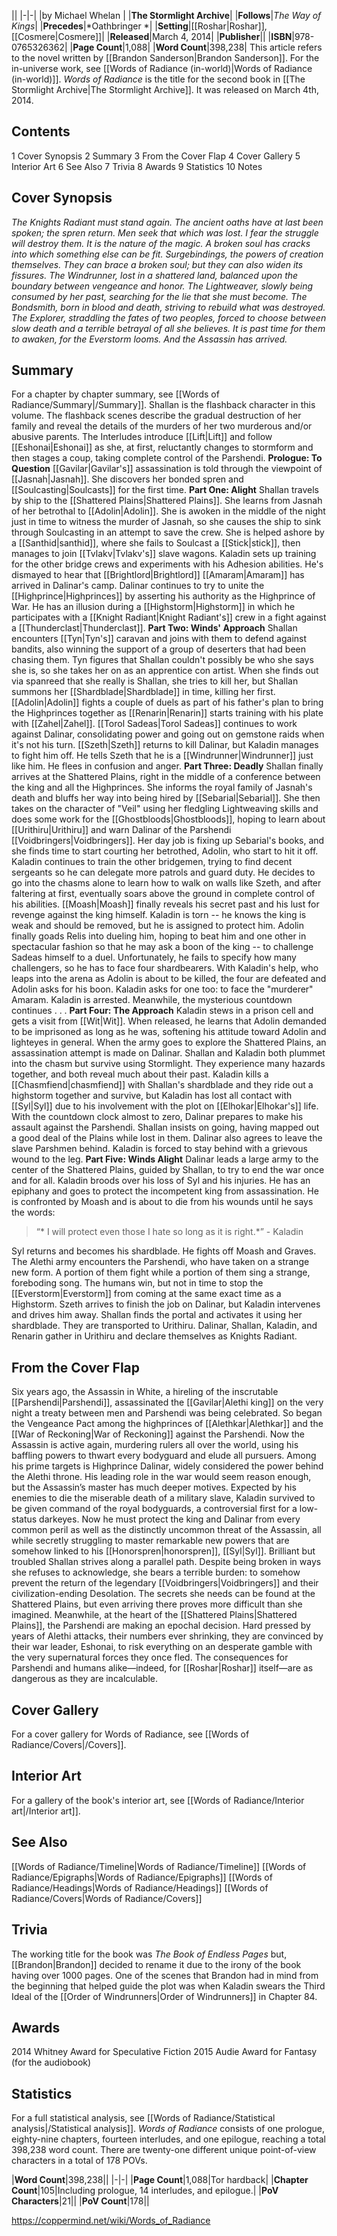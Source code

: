 |**<Words of Radiance>**|
|-|-|
|by  Michael Whelan |
|**The Stormlight Archive**|
|**Follows**|*The Way of Kings*|
|**Precedes**|*Oathbringer *|
|**Setting**|[[Roshar\|Roshar]], [[Cosmere\|Cosmere]]|
|**Released**|March 4, 2014|
|**Publisher**||
|**ISBN**|978-0765326362|
|**Page Count**|1,088|
|**Word Count**|398,238|
This article refers to the novel written by [[Brandon Sanderson\|Brandon Sanderson]]. For the in-universe work, see [[Words of Radiance (in-world)\|Words of Radiance (in-world)]].
*Words of Radiance* is the title for the second book in [[The Stormlight Archive\|The Stormlight Archive]]. It was released on March 4th, 2014.

## Contents

1 Cover Synopsis
2 Summary
3 From the Cover Flap
4 Cover Gallery
5 Interior Art
6 See Also
7 Trivia
8 Awards
9 Statistics
10 Notes


## Cover Synopsis
*The Knights Radiant must stand again.*
*The ancient oaths have at last been spoken; the spren return. Men seek that which was lost. I fear the struggle will destroy them.*
*It is the nature of the magic. A broken soul has cracks into which something else can be fit. Surgebindings, the powers of creation themselves. They can brace a broken soul; but they can also widen its fissures.*
*The Windrunner, lost in a shattered land, balanced upon the boundary between vengeance and honor. The Lightweaver, slowly being consumed by her past, searching for the lie that she must become. The Bondsmith, born in blood and death, striving to rebuild what was destroyed. The Explorer, straddling the fates of two peoples, forced to choose between slow death and a terrible betrayal of all she believes.*
*It is past time for them to awaken, for the Everstorm looms.*
*And the Assassin has arrived.*

## Summary
For a chapter by chapter summary, see [[Words of Radiance/Summary\|/Summary]].
Shallan is the flashback character in this volume. The flashback scenes describe the gradual destruction of her family and reveal the details of the murders of her two murderous and/or abusive parents.
The Interludes introduce [[Lift\|Lift]] and follow [[Eshonai\|Eshonai]] as she, at first, reluctantly changes to stormform and then stages a coup, taking complete control of the Parshendi.
**Prologue: To Question**
[[Gavilar\|Gavilar's]] assassination is told through the viewpoint of [[Jasnah\|Jasnah]]. She discovers her bonded spren and [[Soulcasting\|Soulcasts]] for the first time.
**Part One: Alight**
Shallan travels by ship to the [[Shattered Plains\|Shattered Plains]]. She learns from Jasnah of her betrothal to [[Adolin\|Adolin]]. She is awoken in the middle of the night just in time to witness the murder of Jasnah, so she causes the ship to sink through Soulcasting in an attempt to save the crew. She is helped ashore by a [[Santhid\|santhid]], where she fails to Soulcast a [[Stick\|stick]], then manages to join [[Tvlakv\|Tvlakv's]] slave wagons.
Kaladin sets up training for the other bridge crews and experiments with his Adhesion abilities. He's dismayed to hear that [[Brightlord\|Brightlord]] [[Amaram\|Amaram]] has arrived in Dalinar's camp.
Dalinar continues to try to unite the [[Highprince\|Highprinces]] by asserting his authority as the Highprince of War. He has an illusion during a [[Highstorm\|Highstorm]] in which he participates with a [[Knight Radiant\|Knight Radiant's]] crew in a fight against a [[Thunderclast\|Thunderclast]].
**Part Two: Winds' Approach**
Shallan encounters [[Tyn\|Tyn's]] caravan and joins with them to defend against bandits, also winning the support of a group of deserters that had been chasing them. Tyn figures that Shallan couldn't possibly be who she says she is, so she takes her on as an apprentice con artist. When she finds out via spanreed that she really is Shallan, she tries to kill her, but Shallan summons her [[Shardblade\|Shardblade]] in time, killing her first.
[[Adolin\|Adolin]] fights a couple of duels as part of his father's plan to bring the Highprinces together as [[Renarin\|Renarin]] starts training with his plate with [[Zahel\|Zahel]]. [[Torol Sadeas\|Torol Sadeas]] continues to work against Dalinar, consolidating power and going out on gemstone raids when it's not his turn.
[[Szeth\|Szeth]] returns to kill Dalinar, but Kaladin manages to fight him off. He tells Szeth that he is a [[Windrunner\|Windrunner]] just like him. He flees in confusion and anger.
**Part Three: Deadly**
Shallan finally arrives at the Shattered Plains, right in the middle of a conference between the king and all the Highprinces. She informs the royal family of Jasnah's death and bluffs her way into being hired by [[Sebarial\|Sebarial]]. She then takes on the character of "Veil" using her fledgling Lightweaving skills and does some work for the [[Ghostbloods\|Ghostbloods]], hoping to learn about [[Urithiru\|Urithiru]] and warn Dalinar of the Parshendi [[Voidbringers\|Voidbringers]]. Her day job is fixing up Sebarial's books, and she finds time to start courting her betrothed, Adolin, who start to hit it off.
Kaladin continues to train the other bridgemen, trying to find decent sergeants so he can delegate more patrols and guard duty. He decides to go into the chasms alone to learn how to walk on walls like Szeth, and after faltering at first, eventually soars above the ground in complete control of his abilities. [[Moash\|Moash]] finally reveals his secret past and his lust for revenge against the king himself. Kaladin is torn -- he knows the king is weak and should be removed, but he is assigned to protect him.
Adolin finally goads Relis into dueling him, hoping to beat him and one other in spectacular fashion so that he may ask a boon of the king -- to challenge Sadeas himself to a duel. Unfortunately, he fails to specify how many challengers, so he has to face four shardbearers. With Kaladin's help, who leaps into the arena as Adolin is about to be killed, the four are defeated and Adolin asks for his boon. Kaladin asks for one too: to face the "murderer" Amaram. Kaladin is arrested.
Meanwhile, the mysterious countdown continues . . .
**Part Four: The Approach**
Kaladin stews in a prison cell and gets a visit from [[Wit\|Wit]]. When released, he learns that Adolin demanded to be imprisoned as long as he was, softening his attitude toward Adolin and lighteyes in general. When the army goes to explore the Shattered Plains, an assassination attempt is made on Dalinar. Shallan and Kaladin both plummet into the chasm but survive using Stormlight. They experience many hazards together, and both reveal much about their past. Kaladin kills a [[Chasmfiend\|chasmfiend]] with Shallan's shardblade and they ride out a highstorm together and survive, but Kaladin has lost all contact with [[Syl\|Syl]] due to his involvement with the plot on [[Elhokar\|Elhokar's]] life.
With the countdown clock almost to zero, Dalinar prepares to make his assault against the Parshendi. Shallan insists on going, having mapped out a good deal of the Plains while lost in them. Dalinar also agrees to leave the slave Parshmen behind. Kaladin is forced to stay behind with a grievous wound to the leg.
**Part Five: Winds Alight**
Dalinar leads a large army to the center of the Shattered Plains, guided by Shallan, to try to end the war once and for all. Kaladin broods over his loss of Syl and his injuries. He has an epiphany and goes to protect the incompetent king from assassination. He is confronted by Moash and is about to die from his wounds until he says the words:

>“* I will protect even those I hate so long as it is right.*”
\- Kaladin


Syl returns and becomes his shardblade. He fights off Moash and Graves.
The Alethi army encounters the Parshendi, who have taken on a strange new form. A portion of them fight while a portion of them sing a strange, foreboding song. The humans win, but not in time to stop the [[Everstorm\|Everstorm]] from coming at the same exact time as a Highstorm. Szeth arrives to finish the job on Dalinar, but Kaladin intervenes and drives him away. Shallan finds the portal and activates it using her shardblade. They are transported to Urithiru.
Dalinar, Shallan, Kaladin, and Renarin gather in Urithiru and declare themselves as Knights Radiant.

## From the Cover Flap
Six years ago, the Assassin in White, a hireling of the inscrutable [[Parshendi\|Parshendi]], assassinated the [[Gavilar\|Alethi king]] on the very night a treaty between men and Parshendi was being celebrated. So began the Vengeance Pact among the highprinces of [[Alethkar\|Alethkar]] and the [[War of Reckoning\|War of Reckoning]] against the Parshendi.
Now the Assassin is active again, murdering rulers all over the world, using his baffling powers to thwart every bodyguard and elude all pursuers. Among his prime targets is Highprince Dalinar, widely considered the power behind the Alethi throne. His leading role in the war would seem reason enough, but the Assassin’s master has much deeper motives.
Expected by his enemies to die the miserable death of a military slave, Kaladin survived to be given command of the royal bodyguards, a controversial first for a low-status darkeyes. Now he must protect the king and Dalinar from every common peril as well as the distinctly uncommon threat of the Assassin, all while secretly struggling to master remarkable new powers that are somehow linked to his [[Honorspren\|honorspren]], [[Syl\|Syl]].
Brilliant but troubled Shallan strives along a parallel path. Despite being broken in ways she refuses to acknowledge, she bears a terrible burden: to somehow prevent the return of the legendary [[Voidbringers\|Voidbringers]] and their civilization-ending Desolation. The secrets she needs can be found at the Shattered Plains, but even arriving there proves more difficult than she imagined.
Meanwhile, at the heart of the [[Shattered Plains\|Shattered Plains]], the Parshendi are making an epochal decision. Hard pressed by years of Alethi attacks, their numbers ever shrinking, they are convinced by their war leader, Eshonai, to risk everything on an desperate gamble with the very supernatural forces they once fled. The consequences for Parshendi and humans alike—indeed, for [[Roshar\|Roshar]] itself—are as dangerous as they are incalculable.

## Cover Gallery
For a cover gallery for Words of Radiance, see [[Words of Radiance/Covers\|/Covers]].
## Interior Art
For a gallery of the book's interior art, see [[Words of Radiance/Interior art\|/Interior art]].
## See Also
[[Words of Radiance/Timeline\|Words of Radiance/Timeline]]
[[Words of Radiance/Epigraphs\|Words of Radiance/Epigraphs]]
[[Words of Radiance/Headings\|Words of Radiance/Headings]]
[[Words of Radiance/Covers\|Words of Radiance/Covers]]
## Trivia
The working title for the book was *The Book of Endless Pages* but, [[Brandon\|Brandon]] decided to rename it due to the irony of the book having over 1000 pages.
One of the scenes that Brandon had in mind from the beginning that helped guide the plot was when Kaladin swears the Third Ideal of the [[Order of Windrunners\|Order of Windrunners]] in Chapter 84.
## Awards
2014 Whitney Award for Speculative Fiction
2015 Audie Award for Fantasy (for the audiobook)
## Statistics
For a full statistical analysis, see [[Words of Radiance/Statistical analysis\|/Statistical analysis]].
*Words of Radiance* consists of one prologue, eighty-nine chapters, fourteen interludes, and one epilogue, reaching a total 398,238 word count. There are twenty-one different unique point-of-view characters in a total of 178 POVs.

|**Word Count**|398,238||
|-|-|
|**Page Count**|1,088|Tor hardback|
|**Chapter Count**|105|Including prologue, 14 interludes, and epilogue.|
|**PoV Characters**|21||
|**PoV Count**|178||



https://coppermind.net/wiki/Words_of_Radiance